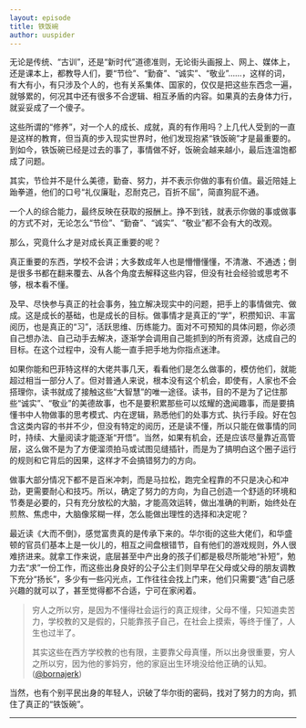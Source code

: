 ```yaml
---
layout: episode
title: 铁饭碗
author: uuspider
---
```

无论是传统、“古训”，还是“新时代”道德准则，无论街头画报上、网上、媒体上，还是课本上，都教导人们，要“节俭”、“勤奋”、“诚实”、“敬业”……，这样的词，有大有小，有只涉及个人的，也有关系集体、国家的，仅仅是把这些东西念一遍，就够累的，何况其中还有很多不合逻辑、相互矛盾的内容。如果真的去身体力行，就妥妥成了一个傻子。

这些所谓的“修养”，对一个人的成长、成就，真的有作用吗？上几代人受到的一直是这样的教育，但当真的步入现实世界时，他们发现抱紧“铁饭碗”才是最重要的。到如今，铁饭碗已经是过去的事了，事情做不好，饭碗会越来越小，最后连温饱都成了问题。

其实，节俭并不是什么美德，勤奋、努力，并不表示你做的事有价值。最近陪娃上跆拳道，他们的口号“礼仪廉耻，忍耐克己，百折不屈”，简直狗屁不通。

一个人的综合能力，最终反映在获取的报酬上。挣不到钱，就表示你做的事或做事的方式不对，无论怎么“节俭”、“勤奋”、“诚实”、“敬业”都不会有大的改观。

那么，究竟什么才是对成长真正重要的呢？

真正重要的东西，学校不会讲；大多数成年人也是懵懵懂懂，不清澈、不通透；倒是很多书都在翻来覆去、从各个角度去解释这些内容，但没有社会经验或思考不够，根本看不懂。

及早、尽快参与真正的社会事务，独立解决现实中的问题，把手上的事情做完、做成。这是成长的基础，也是成长的目标。做事情才是真正的“学”，积攒知识、丰富阅历，也是真正的“习”，活跃思维、历练能力。面对不可预知的具体问题，你必须自己想办法、自己动手去解决，逐渐学会调用自己能抓到的所有资源，达成自己的目标。在这个过程中，没有人能一直手把手地为你指点迷津。

如果你能和巴菲特这样的大佬共事几天，看看他们是怎么做事的，模仿他们，就能超过相当一部分人了。但对普通人来说，根本没有这个机会，即使有，人家也不会搭理你，读书就成了接触这些“大智慧”的唯一途径。读书，目的不是为了记住那些“诚实”、“敬业”的美德故事，也不是要积累那些可以炫耀的逸闻趣事，而是要搞懂书中人物做事的思考模式、内在逻辑，熟悉他们的处事方式、执行手段。好在包含这类内容的书并不少，但没有特定的阅历，还是读不懂，所以只能在做事情的同时，持续、大量阅读才能逐渐“开悟”。当然，如果有机会，还是应该尽量靠近高管层，这么做不是为了方便溜须拍马或试图见缝插针，而是为了搞明白这个圈子运行的规则和它背后的因果，这样才不会搞错努力的方向。

做事大部分情况下都不是百米冲刺，而是马拉松，跑完全程靠的不只是决心和冲劲，更需要耐心和技巧。所以，确定了努力的方向，为自己创造一个舒适的环境和节奏是必要的，只有充分放松的大脑，才能高效运转，做出准确的判断，始终处在煎熬、焦虑中，大脑像浆糊一样，怎么能做出理性的选择和决定呢？

最近读《大而不倒》，感觉富贵真的是传承下来的。华尔街的这些大佬们，和华盛顿的官员们基本上是一伙儿的，相互之间盘根错节，自有他们的游戏规则，外人很难挤进来。就拿工作来说，底层甚至中产出身的孩子们都是极尽所能地“补短”，勉力去“求”一份工作，而这些出身良好的公子公主们则早早在父母或父母的朋友调教下充分“扬长”，多少有一些闪光点，工作往往会找上门来，他们只需要“选”自己感兴趣的就可以了，甚至觉得都不合适，宁可在家闲着。

>穷人之所以穷，是因为不懂得社会运行的真正规律，父母不懂，只知道卖苦力，学校教的又是假的，只能靠孩子自己，在社会上摸索，等终于懂了，人生也过半了。
>
>其实这些在西方学校教的也有限，主要靠父母­真懂，所以出身很重要，穷人之所以穷，因为­他的爹妈穷，他的家庭出生环境没给他正确的­认知。 ([@bornajerk][ref01])

当然，也有个别平民出身的年轻人，识破了华尔街的密码，找对了努力的方向，抓住了真正的“铁饭碗”。

***

[ref01]:https://twitter.com/bornajerk/status/1659820271526608896
